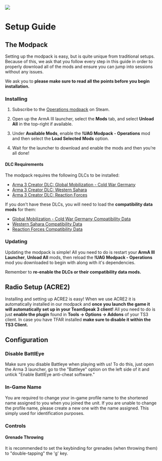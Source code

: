 ![](/assets/global.png)

# Setup Guide

## The Modpack

Setting up the modpack is easy, but is quite unique from traditional setups. Because of this, we ask that you follow every step in this guide in order to properly download all of the mods and ensure you can jump into sessions without any issues.

We ask you to **please make sure to read all the points before you begin installation.**

### Installing

1. Subscribe to the [Operations modpack](https://steamcommunity.com/sharedfiles/filedetails/?id=1092924095) on Steam.

2. Open up the ArmA III launcher, select the **Mods** tab, and select **Unload All** in the top-right if available.

3. Under **Available Mods**, enable the **!UAG Modpack - Operations** mod and then select the **Load Selected Mods** option.

4. Wait for the launcher to download and enable the mods and then you’re all done!

#### DLC Requirements

The modpack requires the following DLCs to be installed:

- [Arma 3 Creator DLC: Global Mobilization - Cold War Germany](https://store.steampowered.com/app/1042220/Arma_3_Creator_DLC_Global_Mobilization__Cold_War_Germany/)
- [Arma 3 Creator DLC: Western Sahara](https://store.steampowered.com/app/1681170/Arma_3_Creator_DLC_Western_Sahara/)
- [Arma 3 Creator DLC: Reaction Forces](https://store.steampowered.com/app/2647760/Arma_3_Creator_DLC_Reaction_Forces/)

If you don't have these DLCs, you will need to load the **compatibility data mods** for them:

- [Global Mobilization - Cold War Germany Compatibility Data](https://steamcommunity.com/sharedfiles/filedetails/?id=1776428269)
- [Western Sahara Compatibility Data](https://steamcommunity.com/sharedfiles/filedetails/?id=2636962953)
- [Reaction Forces Compatibility Data](https://steamcommunity.com/sharedfiles/filedetails/?id=3150497912)

### Updating

Updating the modpack is simple! All you need to do is restart your **ArmA III Launcher**, **Unload All** mods, then reload the **!UAG Modpack - Operations** mod you downloaded to begin with along with it's dependencies.

Remember to **re-enable the DLCs or their compatibility data mods.**

## Radio Setup (ACRE2)

Installing and setting up ACRE2 is easy! When we use ACRE2 it is automatically installed in our modpack and **once you launch the game it will automatically set up in your TeamSpeak 3 client!** All you need to do is just **enable the plugin** found in **Tools -> Options -> Addons** of your TS3 client. In case you have TFAR installed **make sure to disable it within the TS3 Client.**

## Configuration

### Disable BattlEye

Make sure you disable Battleye when playing with us! To do this, just open the Arma 3 launcher, go to the "Battleye" option on the left side of it and untick "Enable BattlEye anti-cheat software."

### In-Game Name

You are required to change your in-game profile name to the shortened name assigned to you when you joined the unit. If you are unable to change the profile name, please create a new one with the name assigned. This simply used for identification purposes.

### Controls

#### Grenade Throwing

It is recommended to set the keybinding for grenades (when throwing them) to "double-tapping" the 'g' key.
